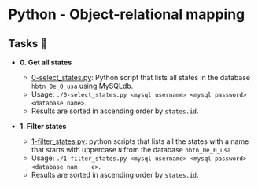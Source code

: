 # Python - Object-relational mapping

## Tasks :page_with_curl:

* **0. Get all states**
  * [0-select_states.py](./0-select_states.py): Python script that lists all states in the database `hbtn_0e_0_usa` using MySQLdb.
  * Usage: `./0-select_states.py <mysql username> <mysql password> <database name>`.
  * Results are sorted in ascending order by `states.id`.

* **1. Filter states**
  * [1-filter_states.py](./1-filter_states.py): python scripts that lists all the states with a name that starts with uppercase `N` from the database `hbtn_0e_0_usa`
  * Usage: `./1-filter_states.py <mysql username> <mysql password> <database nam    e>`.
  * Results are sorted in ascending order by `states.id`.

